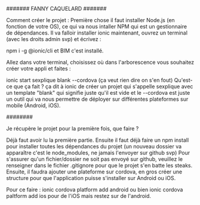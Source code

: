####### FANNY CAQUELARD #######

Comment créer le projet : 
Première chose il faut installer Node.js (en fonction de votre OS), ce qui va nous intaller NPM qui est un gestionnaire de dépendances.
Il va falloir installer ionic maintenant, ouvrez un terminal (avec les droits admin svp) et écrivez :

npm i -g @ionic/cli et BIM c'est installé.

Allez dans votre terminal, choisissez où dans l'arborescence vous souhaitez créer votre appli et faites :

ionic start sexplique blank --cordova (ça veut rien dire on s'en fout)
Qu'est-ce que ça fait ? ça dit à ionic de créer un projet qui s'appelle sexplique avec un template "blank" qui signifie
juste qu'il est vide et le --cordova est juste un outil qui va nous permettre de déployer sur différentes plateformes
sur mobile (Android, iOS).

########

Je récupère le projet pour la première fois, que faire ? 

Déjà faut avoir lu la première partie.
Ensuite il faut déjà faire un npm install pour installer toutes les dépendances du projet (un nouveau dossier va apparaître c'est le node_modules, ne jamais l'envoyer sur github svp)
Pour s'assurer qu'un fichier/dossier ne soit pas envoyé sur github, veuillez le renseigner dans le fichier .gitignore pour que le projet s'en batte les steaks.
Ensuite, il faudra ajouter une plateforme sur cordova, en gros créer une structure pour que l'application puisse s'installer sur Android ou iOS.

Pour ce faire : ionic cordova platform add android ou bien ionic cordova paltform add ios pour de l'iOS mais restez sur de l'android.

